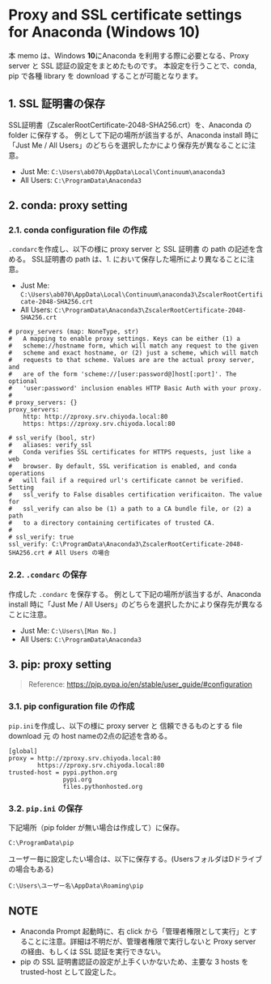 # Proxy and SSL certificate settings for Anaconda (Windows 10)

本 memo は、Windows **10**にAnaconda を利用する際に必要となる、Proxy server と SSL 認証の設定をまとめたものです。
本設定を行うことで、conda, pip で各種 library を download することが可能となります。

## 1. SSL 証明書の保存
SSL証明書（ZscalerRootCertificate-2048-SHA256.crt）を、Anaconda の folder に保存する。
例として下記の場所が該当するが、Anaconda install 時に「Just Me / All Users」のどちらを選択したかにより保存先が異なることに注意。

- Just Me:	`C:\Users\ab070\AppData\Local\Continuum\anaconda3`
- All Users:	`C:\ProgramData\Anaconda3`

## 2. conda: proxy setting
### 2.1. conda configuration file の作成
```.condarc```を作成し、以下の様に proxy server と SSL 証明書 の path の記述を含める。
SSL証明書の path は、1. において保存した場所により異なることに注意。

- Just Me:	`C:\Users\ab070\AppData\Local\Continuum\anaconda3\ZscalerRootCertificate-2048-SHA256.crt`
- All Users:	`C:\ProgramData\Anaconda3\ZscalerRootCertificate-2048-SHA256.crt`


```Shell
# proxy_servers (map: NoneType, str)
#   A mapping to enable proxy settings. Keys can be either (1) a
#   scheme://hostname form, which will match any request to the given
#   scheme and exact hostname, or (2) just a scheme, which will match
#   requests to that scheme. Values are are the actual proxy server, and
#   are of the form 'scheme://[user:password@]host[:port]'. The optional
#   'user:password' inclusion enables HTTP Basic Auth with your proxy.
# 
# proxy_servers: {}
proxy_servers:
    http: http://zproxy.srv.chiyoda.local:80
    https: https://zproxy.srv.chiyoda.local:80
```
```Shell
# ssl_verify (bool, str)
#   aliases: verify_ssl
#   Conda verifies SSL certificates for HTTPS requests, just like a web
#   browser. By default, SSL verification is enabled, and conda operations
#   will fail if a required url's certificate cannot be verified. Setting
#   ssl_verify to False disables certification verificaiton. The value for
#   ssl_verify can also be (1) a path to a CA bundle file, or (2) a path
#   to a directory containing certificates of trusted CA.
# 
# ssl_verify: true
ssl_verify: C:\ProgramData\Anaconda3\ZscalerRootCertificate-2048-SHA256.crt # All Users の場合
```

### 2.2. ```.condarc``` の保存
作成した ```.condarc``` を保存する。
例として下記の場所が該当するが、Anaconda install 時に「Just Me / All Users」のどちらを選択したかにより保存先が異なることに注意。

- Just Me:	```C:\Users\[Man No.]```
- All Users:	```C:\ProgramData\Anaconda3```

## 3. pip: proxy setting
> Reference: https://pip.pypa.io/en/stable/user_guide/#configuration

### 3.1. pip configuration file の作成
```pip.ini```を作成し、以下の様に proxy server と 信頼できるものとする file download 元 の host nameの2点の記述を含める。

```Shell
[global]
proxy = http://zproxy.srv.chiyoda.local:80
        https://zproxy.srv.chiyoda.local:80
trusted-host = pypi.python.org
               pypi.org
               files.pythonhosted.org
```

### 3.2. ```pip.ini``` の保存
下記場所（pip folder が無い場合は作成して）に保存。

```C:\ProgramData\pip```


ユーザー毎に設定したい場合は、以下に保存する。(UsersフォルダはDドライブの場合もある)

```C:\Users\ユーザー名\AppData\Roaming\pip```

## NOTE
- Anaconda Prompt 起動時に、右 click から「管理者権限として実行」とすることに注意。詳細は不明だが、管理者権限で実行しないと Proxy server の経由、もしくは SSL 認証を実行できない。
- pip の SSL 証明書認証の設定が上手くいかないため、主要な 3 hosts を trusted-host として設定した。
